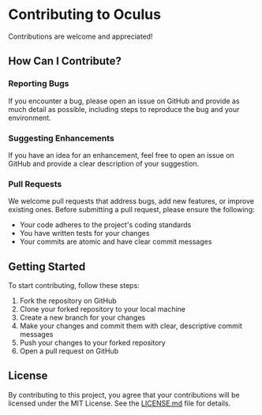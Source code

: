 # Contributing to Oculus

Contributions are welcome and appreciated!

## How Can I Contribute?

### Reporting Bugs

If you encounter a bug, please open an issue on GitHub and provide as much detail as possible, including steps to reproduce the bug and your environment.

### Suggesting Enhancements

If you have an idea for an enhancement, feel free to open an issue on GitHub and provide a clear description of your suggestion.

### Pull Requests

We welcome pull requests that address bugs, add new features, or improve existing ones. Before submitting a pull request, please ensure the following:

- Your code adheres to the project's coding standards
- You have written tests for your changes
- Your commits are atomic and have clear commit messages

## Getting Started

To start contributing, follow these steps:

1. Fork the repository on GitHub
2. Clone your forked repository to your local machine
3. Create a new branch for your changes
4. Make your changes and commit them with clear, descriptive commit messages
5. Push your changes to your forked repository
6. Open a pull request on GitHub

## License

By contributing to this project, you agree that your contributions will be licensed under the MIT License. See the [LICENSE.md](LICENSE.md) file for details.
